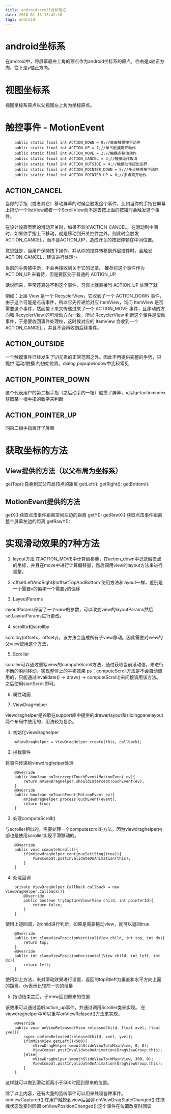 ```yaml
---
title: androidscroll分析笔记
date: 2018-01-13 15:42:18
tags: android
---
```


# android坐标系

在android中，将屏幕最左上角的顶点作为android坐标系的原点，往右是x轴正方向，往下是y轴正方向。

# 视图坐标系

视图坐标系原点以父视图左上角为坐标原点。

# 触控事件 - MotionEvent

```
	public static final int ACTION_DOWN = 0;//单击触摸按下动作
	public static final int ACTION_UP = 1;//单击触摸离开动作
	public static final int ACTION_MOVE = 2;//触摸点移动动作
	public static final int ACTION_CANCEL = 3;//触摸动作取消
	public static final int ACTION_OUTSIDE = 4;//触摸动作超出边界
	public static final int ACTION_POINTER_DOWN = 5;//多点触摸按下动作
	public static final int ACTION_POINTER_UP = 6;//多点离开动作
```

## ACTION_CANCEL

当你的手指（或者其它）移动屏幕的时候会触发这个事件，比如当你的手指在屏幕上拖动一个listView或者一个ScrollView而不是去按上面的按钮时会触发这个事件。

在设计设置页面的滑动开关时，如果不监听ACTION_CANCEL，在滑动到中间时，如果你手指上下移动，就是移动到开关控件之外，则此时会触发ACTION_CANCEL，而不是ACTION_UP，造成开关的按钮停顿在中间位置。

意思就是，当用户保持按下操作，并从你的控件转移到外层控件时，会触发ACTION_CANCEL，建议进行处理～

当前的手势被中断，不会再接收到关于它的记录。
推荐将这个事件作为 ACTION_UP 来看待，但是要区别于普通的 ACTION_UP

话说回来，平常还真碰不到这个事件，习惯上就直接当 ACTION_UP 处理了就

例如：上层 View 是一个 RecyclerView，它收到了一个 ACTION_DOWN 事件，由于这个可能是点击事件，所以它先传递给对应 ItemView，询问 ItemView 是否需要这个事件，然而接下来又传递过来了一个 ACTION_MOVE 事件，且移动的方向和 RecyclerView 的可滑动方向一致，所以 RecyclerView 判断这个事件是滚动事件，于是要收回事件处理权，这时候对应的 ItemView 会收到一个 ACTION_CANCEL ，并且不会再收到后续事件。

## ACTION_OUTSIDE

一个触摸事件已经发生了UI元素的正常范围之外。因此不再提供完整的手势，只提供 运动/触摸 的初始位置。dialog,popupwindow中比较常见

## ACTION_POINTER_DOWN

这个代表用户的第二根手指（之后动手的一根）触摸了屏幕，可以getactionindex获取某一根手指的数字来判断

## ACTION_POINTER_UP

同第二根手指离开了屏幕

# 获取坐标的方法

## View提供的方法（以父布局为坐标系）
getTop():自身到其父布局顶点的距离
getLeft():
getRight():
getBottom():

## MotionEvent提供的方法
getX():获取点击事件距离空间左边的距离
getY():
getRawX():获取点击事件距离整个屏幕左边的距离
getRawY():

# 实现滑动效果的7种方法

1. layout方法
在ACTION_MOVE中计算偏移量，在action_down中记录触摸点的坐标，并且在move中进行计算偏移量，然后调用view的layout方法来进行调整。

2. offsetLeftAndRight和offsetTopAndBottom
使用方法和layout一样，差别是一个需要x的偏移一个需要y的偏移

3. LayoutParams

layoutParams保留了一个view的参数，可以改变view的layoutParams然后setLayoutParams进行更改。

4. scrollto和scrollby

scrollby(offsetx，offsety)，该方法会造成所有子view移动。因此需要对view的父view使用这个方法，

5. Scroller

scroller可以通过重写view的computeScroll方法，通过获取当前滚动值，来进行不断的瞬间移动，实现整体上的平移效果
ps：computeScroll方法是不会自动调用的，只能通过invalidate() -> draw() -> computeScroll()来间接调用该方法。
之后使用startScroll即可。

6. 属性动画

7. ViewDragHelper

viewdraghelper是谷歌在support库中提供的drawerlayout和slidingpanelayout两个布局中使用的，用法较为复杂。

1. 初始化viewdraghelper

```
	mViewDragHelper = ViewDragHelper.create(this, callback);
```

2. 拦截事件

将事件传递给viewdraghelper处理
```
	@Override
	public boolean onInterceptTouchEvent(MotionEvent ev){
		return mViewDragHelper.shouldInterceptTouchEvent(ev);
	}
	@Override
	public boolean onTouchEvent(MotionEvent ev){
		mViewDragHelper.processTouchEvent(event);
		return true;
	}
```

3. 处理computeScroll()

与scroller相似的，需要处理一个computescroll()方法，因为viewdraghelper内部也是使用scroller实现平滑移动的。

```
	@Override
	public void computeScroll(){
		if(mViewdragHelper.continueSettling(true)){
			ViewCompat.postInvalidateOnAnimation(this);
		}
	}
```

4. 处理回调

```
	private ViewDragHelper.Callback callback = new ViewDragHelper.Callback(){
		@Override
		public boolean tryCaptureView(View child, int pointerId){
			return false;
		}
	}
```
使用上述回调，对child进行判断，如果是需要拖动view，就可以返回true

```
	@Override
	public int clampViewPositionVertical(View child, int top, int dy){
		return top;
	}
	@Override
	public int clampViewPositionHorizontal(View child, int left, int dx){
		return left;
	}
```

使用如上方法，来对滑动效果进行设置，返回的top和left为垂直和水平方向上面的距离。dy表示比较前一次的增量

5. 拖动结束之后，子View回到原来的位置

该效果可以通过监听action_up事件，并通过调用Scroller类来实现。
在viewdraghelper中可以重写onViewRelased()方法来实现。

```
	@Override
	public void onViewReleased(View releasedChild, float xvel, float yvel){
		super.onViewReleased(releasedChild, xvel, yvel);
		if(mMianView.getLeft()<500){
			mViewDragHelper.smoothSlideViewTo(mMainView, 0, 0);
			ViewCompat.postInvalidateOnAnimation(DragViewGroup.this);
		}else{
			mViewDragHelper.smoothSlideViewTo(mMainView, 300, 0);
			ViewCompat.postInvalidateOnAnimation(DragViewGroup.this);
		}
	}
```

这样就可以做到滑动距离小于500时回到原来的位置。

除了以上内容，还有大量的监听事件可以用来处理各种事件。
onViewCaptured():在用户触摸到view后回调
onViewDragStateChanged():在拖拽状态改变时回调
onViewPositionChanged():这个事件在位置改变时回调